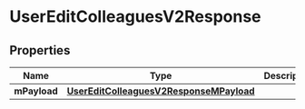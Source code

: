 
# UserEditColleaguesV2Response

## Properties
| Name | Type | Description | Notes |
| ------------ | ------------- | ------------- | ------------- |
| **mPayload** | [**UserEditColleaguesV2ResponseMPayload**](UserEditColleaguesV2ResponseMPayload.md) |  |  |



